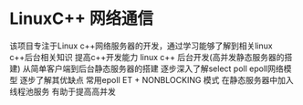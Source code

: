 ﻿# LinuxC++ 网络通信
该项目专注于Linux c++网络服务器的开发，通过学习能够了解到相关linux c++后台相关知识 提高c++开发能力
linux c++ 后台开发(高并发静态服务器的搭建)
从简单客户端到后台静态服务器的搭建
逐步深入了解select poll epoll网络模型 逐步了解其优缺点
常用epoll ET + NONBLOCKING 模式
在静态服务器中加入线程池服务 有助于提高高并发